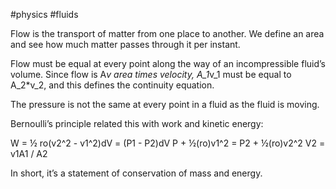 #physics #fluids


Flow is the transport of matter from one place to another. We define an area and see how much matter passes through it per instant. 

Flow must be equal at every point along the way of an incompressible fluid’s volume. Since flow is A*v area times velocity, A_1*v_1 must be equal to A_2*v_2, and this defines the continuity equation. 

The pressure is not the same at every point in a fluid as the fluid is moving. 

Bernoulli’s principle related this with work and kinetic energy:

W = ½ ro(v2^2 - v1^2)dV = (P1 - P2)dV
P + ½(ro)v1^2 = P2 + ½(ro)v2^2
V2 = v1A1 / A2

In short, it’s a statement of conservation of mass and energy.